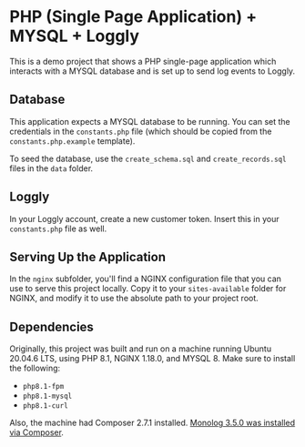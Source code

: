 # PHP (Single Page Application) + MYSQL + Loggly

This is a demo project that shows a PHP single-page application which interacts with a MYSQL database and is set up to send log events to Loggly.

## Database

This application expects a MYSQL database to be running. You can set the credentials in the `constants.php` file (which should be copied from the `constants.php.example` template).

To seed the database, use the `create_schema.sql` and `create_records.sql` files in the `data` folder.

## Loggly

In your Loggly account, create a new customer token. Insert this in your `constants.php` file as well.

## Serving Up the Application

In the `nginx` subfolder, you'll find a NGINX configuration file that you can use to serve this project locally. Copy it to your `sites-available` folder for NGINX, and modify it to use the absolute path to your project root.

## Dependencies

Originally, this project was built and run on a machine running Ubuntu 20.04.6 LTS, using PHP 8.1, NGINX 1.18.0, and MYSQL 8. Make sure to install the following:

  * `php8.1-fpm`
  * `php8.1-mysql`
  * `php8.1-curl`

Also, the machine had Composer 2.7.1 installed. [Monolog 3.5.0 was installed via Composer](https://documentation.solarwinds.com/en/success_center/loggly/content/admin/php-monolog.htm?cshid=loggly_php-monolog).

